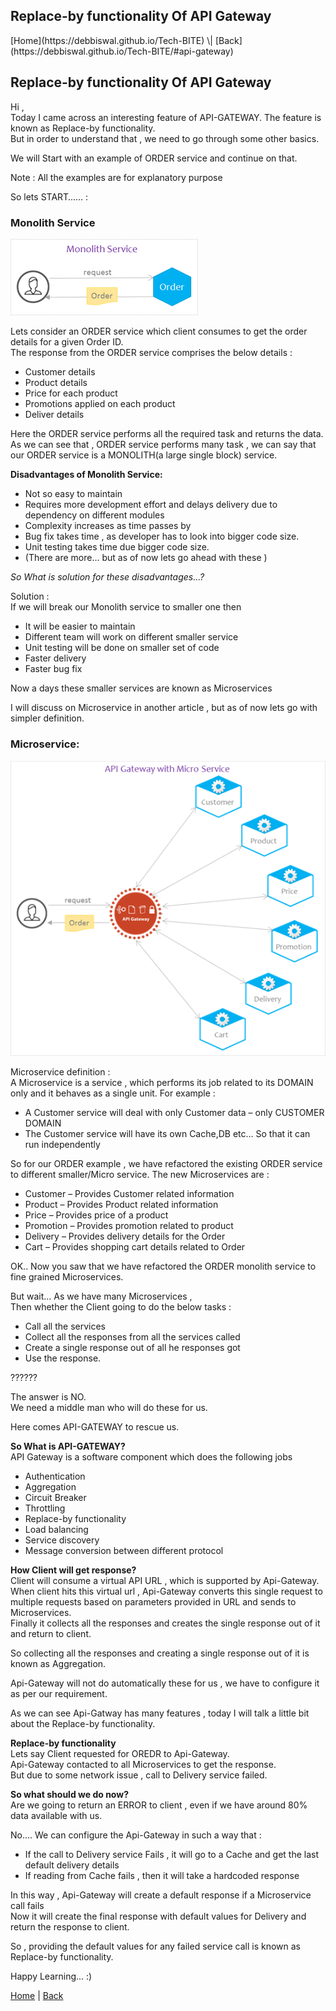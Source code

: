 <h2>Replace-by functionality Of API Gateway</h2>
[Home](https://debbiswal.github.io/Tech-BITE) \| [Back](https://debbiswal.github.io/Tech-BITE/#api-gateway)

## Replace-by functionality Of API Gateway

Hi ,  
Today I came across an interesting feature of API-GATEWAY. The feature is known as Replace-by functionality.  
But in order to understand that , we need to go through some other basics.  

We will Start with an example of ORDER service and continue on that.  

Note : All the examples are for explanatory purpose   

So lets START…… :  

### Monolith Service ###  
![Monolith Service](images/monolith.png)  

Lets consider an ORDER service which client consumes to get the order details for a given Order ID.  
The response from the ORDER service comprises the below details :  
* Customer details  
* Product details  
* Price for each product  
* Promotions applied on each product  
* Deliver details  

Here the ORDER service performs all the required task and returns the data.  
As we can see that , ORDER service performs many task , we can say that our ORDER service is a MONOLITH(a large single block) service.

**Disadvantages of Monolith Service:**  
* Not so easy to maintain  
* Requires more development effort and delays delivery due to dependency on different modules  
* Complexity increases as time passes by  
* Bug fix takes time , as developer has to look into bigger code size.  
* Unit testing takes time due bigger code size.  
* (There are more… but as of now lets go ahead with these )  


*So What is solution for these disadvantages…?*

Solution :  
If we will break our Monolith service to smaller one then  
* It will be easier to maintain  
* Different team will work on different smaller service  
* Unit testing will be done on smaller set of code  
* Faster delivery  
* Faster bug fix  

Now a days these smaller services are known as Microservices

I will discuss on Microservice in another article , but as of now lets go with simpler definition.

### Microservice: ###  
![Api Gateway](images/ApiGateway.png)  

Microservice definition :  
A Microservice is a service , which performs its job related to its DOMAIN only and it behaves as a single unit.
For example :  
* A Customer service will deal with only Customer data – only CUSTOMER DOMAIN  
* The Customer service will have its own Cache,DB etc… So that it can run independently  

So for our ORDER example , we have refactored the existing ORDER service to different smaller/Micro service.
The new Microservices are :  
* Customer – Provides Customer related information  
* Product – Provides Product related information  
* Price – Provides price of a product   
* Promotion – Provides promotion related to product  
* Delivery – Provides delivery details for the Order  
* Cart – Provides shopping cart details related to Order  

OK.. Now you saw that we have refactored the ORDER monolith service to fine grained Microservices.

But wait... As we have many Microservices ,  
Then whether the Client going to do the below tasks :  
* Call all the services   
* Collect all the responses from all the services called  
* Create a single response out of all he responses got  
* Use the response.  

??????  

The answer is NO.  
We need a middle man who will do these for us.  

Here comes API-GATEWAY to rescue us.  

**So What is API-GATEWAY?**  
API Gateway is a software component which does the following jobs  
* Authentication  
* Aggregation  
* Circuit Breaker  
* Throttling  
* Replace-by functionality  
* Load balancing  
* Service discovery  
* Message conversion between different protocol  


**How Client will get response?**  
Client will consume a virtual API URL , which is supported by Api-Gateway.  
When client hits this virtual url , Api-Gateway converts this single request to multiple requests based on parameters provided in URL and sends to Microservices.  
Finally it collects all the responses and creates the single response out of it and return to client.  

So collecting all the responses and creating a single response out of it is known as Aggregation.  

Api-Gateway will not do automatically these for us , we have to configure it as per our requirement.  


As we can see Api-Gatway has many features , today I will talk a little bit about the Replace-by functionality.  

**Replace-by functionality**  
Lets say Client requested for OREDR to Api-Gateway.  
Api-Gateway contacted to all Microservices to get the response.  
But due to some network issue , call to Delivery service failed.  

**So what should we do now?**  
Are we going to return an ERROR to client , even if we have around 80% data available with us.  

No.... We can configure the Api-Gateway in such a way that :  
* If the call to Delivery service Fails , it will go to a Cache and get the last default delivery details  
* If reading from Cache fails , then it will take a hardcoded response  

In this way , Api-Gateway will create a default response if a Microservice call fails  
Now it will create the final response with default values for Delivery and return the response to client.  

So , providing the default values for any failed service call is known as Replace-by functionality.  

Happy Learning… :)


[Home](https://debbiswal.github.io/Tech-BITE) \| [Back](https://debbiswal.github.io/Tech-BITE/#api-gateway)
